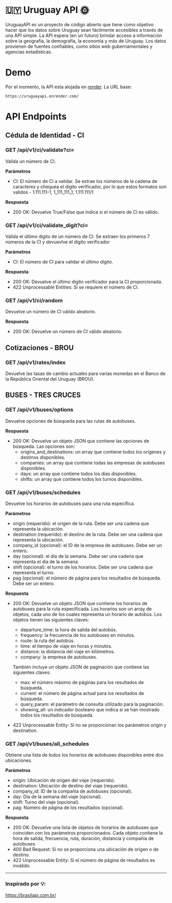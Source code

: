 # 🇺🇾 Uruguay API 🌞

UruguayAPI es un proyecto de código abierto que tiene como objetivo hacer que los datos sobre Uruguay sean fácilmente accesibles a través de una API simple. La API espera (en un futuro) brindar acceso a información sobre la geografía, la demografía, la economía y más de Uruguay. Los datos provienen de fuentes confiables, como sitios web gubernamentales y agencias estadísticas.

# Demo

Por el momento, la API esta alojada en [render](https://render.com/). La URL base:

```
https://uruguayapi.onrender.com/
```

# API Endpoints

## Cédula de Identidad - CI

### GET /api/v1/ci/validate?ci=

Valida un número de CI.

**Parámetros**

- CI: El número de CI a validar. Se extrae los números de la cadena de caracteres y chequea el dígito verificador, por lo que estos formatos son validos - 1.111.111-1, 1_111_111_1, 1.111.111/1

**Respuesta**

- 200 OK: Devuelve True/False que indica si el número de CI es válido.

### GET /api/v1/ci/validate_digit?ci=

Valida el último dígito de un número de CI. Se extraen los primeros 7 números de la CI y devuevlve el digito verificador

**Parámetros**

- CI: El número de CI para validar el último dígito.

**Respuesta**

- 200 OK: Devuelve el último digito verificador para la CI proporcionada.
- 422 Unprocessable Entities: Si se requiere el número de CI.

### GET /api/v1/ci/random

Devuelve un número de CI válido aleatorio.

**Respuesta**

- 200 OK: Devuelve un número de CI válido aleatorio.

## Cotizaciones - BROU

### GET /api/v1/rates/index

Devuelve las tasas de cambio actuales para varias monedas en el Banco de la República Oriental del Uruguay (BROU).

## BUSES - TRES CRUCES

### GET /api/v1/buses/options

Devuelve opciones de búsqueda para las rutas de autobuses.

**Respuesta**

- 200 OK: Devuelve un objeto JSON que contiene las opciones de búsqueda. Las opciones son:
  - origins_and_destinations: un array que contiene todos los orígenes y destinos disponibles.
  - companies: un array que contiene todas las empresas de autobuses disponibles.
  - days: un array que contiene todos los días disponibles.
  - shifts: un array que contiene todos los turnos disponibles.

### GET /api/v1/buses/schedules

Devuelve los horarios de autobuses para una ruta específica.

**Parámetros**

- origin (requerido): el origen de la ruta. Debe ser una cadena que representa la ubicación.
- destination (requerido): el destino de la ruta. Debe ser una cadena que representa la ubicación.
- company_id (opcional): el ID de la empresa de autobuses. Debe ser un entero.
- day (opcional): el día de la semana. Debe ser una cadena que representa el día de la semana.
- shift (opcional): el turno de los horarios. Debe ser una cadena que representa el turno.
- pag (opcional): el número de página para los resultados de búsqueda. Debe ser un entero.

**Respuesta**

- 200 OK: Devuelve un objeto JSON que contiene los horarios de autobuses para la ruta especificada. Los horarios son un array de objetos, cada uno de los cuales representa un horario de autobús.
  Los objetos tienen las siguientes claves:

  - departure_time: la hora de salida del autobús.
  - frequency: la frecuencia de los autobuses en minutos.
  - route: la ruta del autobús.
  - time: el tiempo de viaje en horas y minutos.
  - distance: la distancia del viaje en kilómetros.
  - company: la empresa de autobuses.

  También incluye un objeto JSON de paginación que contiene las siguientes claves:

  - max: el número máximo de páginas para los resultados de búsqueda.
  - current: el número de página actual para los resultados de búsqueda.
  - query_param: el parámetro de consulta utilizado para la paginación.
  - showing_all: un indicador booleano que indica si se han mostrado todos los resultados de búsqueda.

- 422 Unprocessable Entity: Si no se proporcionan los parámetros origin y destination.

### GET /api/v1/buses/all_schedules

Obtiene una lista de todos los horarios de autobuses disponibles entre dos ubicaciones.

**Parámetros**

- origin: Ubicación de origen del viaje (requerido).
- destination: Ubicación de destino del viaje (requerido).
- company_id: ID de la compañía de autobuses (opcional).
- day: Día de la semana del viaje (opcional).
- shift: Turno del viaje (opcional).
- pag: Número de página de los resultados (opcional).

**Respuesta**

- 200 OK: Devuelve una lista de objetos de horarios de autobuses que coinciden con los parámetros proporcionados. Cada objeto contiene la hora de salida, frecuencia, ruta, duración, distancia y compañía de autobuses.
- 400 Bad Request: Si no se proporciona una ubicación de origen o de destino.
- 422 Unprocessable Entity: Si el número de página de resultados es inválido.

---

### Inspirado por 💡:

https://brasilapi.com.br/
